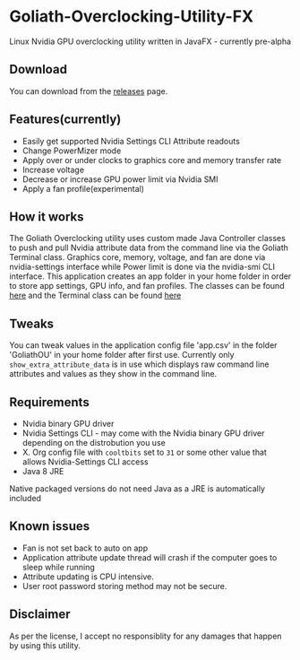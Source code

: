 # Goliath-Overclocking-Utility-FX
Linux Nvidia GPU overclocking utility written in JavaFX - currently pre-alpha

## Download
You can download from the [releases](https://github.com/BlueGoliath/Goliath-Overclocking-Utility-FX/releases) page.

## Features(currently)
* Easily get supported Nvidia Settings CLI Attribute readouts
* Change PowerMizer mode
* Apply over or under clocks to graphics core and memory transfer rate
* Increase voltage
* Decrease or increase GPU power limit via Nvidia SMI
* Apply a fan profile(experimental)

## How it works
The Goliath Overclocking utility uses custom made Java Controller classes to push and pull Nvidia attribute data from the command line via the Goliath Terminal class. Graphics core, memory, voltage, and fan are done via nvidia-settings interface while Power limit is done via the nvidia-smi CLI interface. 
This application creates an app folder in your home folder in order to store app settings, GPU info, and fan profiles.
The classes can be found [here](https://github.com/BlueGoliath/GoliathOCBackend) and the Terminal class can be found [here](https://github.com/BlueGoliath/Goliath-Terminal)

## Tweaks

You can tweak values in the application config file 'app.csv' in the folder 'GoliathOU' in your home folder after first use. Currently only `show_extra_attribute_data` is in use which displays raw command line attributes and values as they show in the command line.

## Requirements

* Nvidia binary GPU driver
* Nvidia Settings CLI - may come with the Nvidia binary GPU driver depending on the distrobution you use
* X. Org config file with `cooltbits` set to `31` or some other value that allows Nvidia-Settings CLI access
* Java 8 JRE

Native packaged versions do not need Java as a JRE is automatically included

## Known issues
* Fan is not set back to auto on app 
* Application attribute update thread will crash if the computer goes to sleep while running
* Attribute updating is CPU intensive.
* User root password storing method may not be secure.

## Disclaimer

As per the license, I accept no responsiblity for any damages that happen by using this utility.

